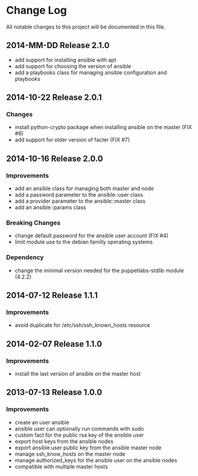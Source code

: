 # Change Log
All notable changes to this project will be documented in this file.

## 2014-MM-DD Release 2.1.0
- add support for installing ansible with apt
- add support for choosing the version of ansible
- add a playbooks class for managing ansible configuration and playbooks

## 2014-10-22 Release 2.0.1
### Changes
- install python-crypto package when installing ansible on the master (FIX #6)
- add support for older version of facter (FIX #7)

## 2014-10-16 Release 2.0.0
### Improvements
- add an ansible class for managing both master and node
- add a password parameter to the ansible::user class
- add a provider parameter to the ansible::master class
- add an ansible::params class

### Breaking Changes
- change default password for the ansible user account (FIX #4)
- limit module use to the debian familly operating systems

### Dependency

- change the minimal version needed for the puppetlabs-stdlib module (4.2.2)

## 2014-07-12 Release 1.1.1
### Improvements
- avoid duplicate for /etc/ssh/ssh_known_hosts resource

## 2014-02-07 Release 1.1.0
### Improvements
- install the last version of ansible on the master host

## 2013-07-13 Release 1.0.0
### Improvements
- create an user ansible
- ansible user can optionally run commands with sudo
- custom fact for the public rsa key of the ansible user
- export host keys from the ansible nodes
- export ansible user public key from the ansible master node
- manage ssh_know_hosts on the master node
- manage authorized_keys for the ansible user on the ansible nodes
- compatible with multiple master hosts
